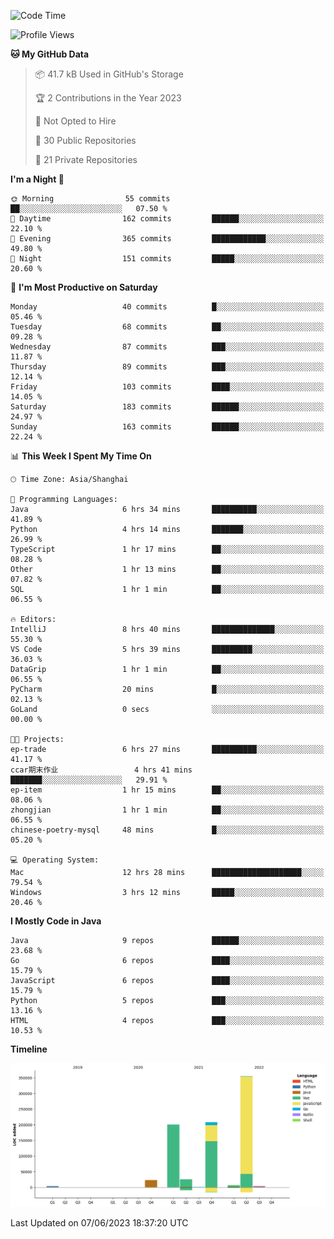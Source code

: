 <!--START_SECTION:waka-->
![Code Time](http://img.shields.io/badge/Code%20Time-1%2C856%20hrs%2035%20mins-blue)

![Profile Views](http://img.shields.io/badge/Profile%20Views-0-blue)

**🐱 My GitHub Data** 

> 📦 41.7 kB Used in GitHub's Storage 
 > 
> 🏆 2 Contributions in the Year 2023
 > 
> 🚫 Not Opted to Hire
 > 
> 📜 30 Public Repositories 
 > 
> 🔑 21 Private Repositories 
 > 
**I'm a Night 🦉** 

```text
🌞 Morning                55 commits          ██░░░░░░░░░░░░░░░░░░░░░░░   07.50 % 
🌆 Daytime                162 commits         ██████░░░░░░░░░░░░░░░░░░░   22.10 % 
🌃 Evening                365 commits         ████████████░░░░░░░░░░░░░   49.80 % 
🌙 Night                  151 commits         █████░░░░░░░░░░░░░░░░░░░░   20.60 % 
```
📅 **I'm Most Productive on Saturday** 

```text
Monday                   40 commits          █░░░░░░░░░░░░░░░░░░░░░░░░   05.46 % 
Tuesday                  68 commits          ██░░░░░░░░░░░░░░░░░░░░░░░   09.28 % 
Wednesday                87 commits          ███░░░░░░░░░░░░░░░░░░░░░░   11.87 % 
Thursday                 89 commits          ███░░░░░░░░░░░░░░░░░░░░░░   12.14 % 
Friday                   103 commits         ████░░░░░░░░░░░░░░░░░░░░░   14.05 % 
Saturday                 183 commits         ██████░░░░░░░░░░░░░░░░░░░   24.97 % 
Sunday                   163 commits         ██████░░░░░░░░░░░░░░░░░░░   22.24 % 
```


📊 **This Week I Spent My Time On** 

```text
🕑︎ Time Zone: Asia/Shanghai

💬 Programming Languages: 
Java                     6 hrs 34 mins       ██████████░░░░░░░░░░░░░░░   41.89 % 
Python                   4 hrs 14 mins       ███████░░░░░░░░░░░░░░░░░░   26.99 % 
TypeScript               1 hr 17 mins        ██░░░░░░░░░░░░░░░░░░░░░░░   08.28 % 
Other                    1 hr 13 mins        ██░░░░░░░░░░░░░░░░░░░░░░░   07.82 % 
SQL                      1 hr 1 min          ██░░░░░░░░░░░░░░░░░░░░░░░   06.55 % 

🔥 Editors: 
IntelliJ                 8 hrs 40 mins       ██████████████░░░░░░░░░░░   55.30 % 
VS Code                  5 hrs 39 mins       █████████░░░░░░░░░░░░░░░░   36.03 % 
DataGrip                 1 hr 1 min          ██░░░░░░░░░░░░░░░░░░░░░░░   06.55 % 
PyCharm                  20 mins             █░░░░░░░░░░░░░░░░░░░░░░░░   02.13 % 
GoLand                   0 secs              ░░░░░░░░░░░░░░░░░░░░░░░░░   00.00 % 

🐱‍💻 Projects: 
ep-trade                 6 hrs 27 mins       ██████████░░░░░░░░░░░░░░░   41.17 % 
ccar期末作业                 4 hrs 41 mins       ███████░░░░░░░░░░░░░░░░░░   29.91 % 
ep-item                  1 hr 15 mins        ██░░░░░░░░░░░░░░░░░░░░░░░   08.06 % 
zhongjian                1 hr 1 min          ██░░░░░░░░░░░░░░░░░░░░░░░   06.55 % 
chinese-poetry-mysql     48 mins             █░░░░░░░░░░░░░░░░░░░░░░░░   05.20 % 

💻 Operating System: 
Mac                      12 hrs 28 mins      ████████████████████░░░░░   79.54 % 
Windows                  3 hrs 12 mins       █████░░░░░░░░░░░░░░░░░░░░   20.46 % 
```

**I Mostly Code in Java** 

```text
Java                     9 repos             ██████░░░░░░░░░░░░░░░░░░░   23.68 % 
Go                       6 repos             ████░░░░░░░░░░░░░░░░░░░░░   15.79 % 
JavaScript               6 repos             ████░░░░░░░░░░░░░░░░░░░░░   15.79 % 
Python                   5 repos             ███░░░░░░░░░░░░░░░░░░░░░░   13.16 % 
HTML                     4 repos             ███░░░░░░░░░░░░░░░░░░░░░░   10.53 % 
```



**Timeline**

![Lines of Code chart](https://raw.githubusercontent.com/youtiaoguagua/youtiaoguagua/master/assets/bar_graph.png)


 Last Updated on 07/06/2023 18:37:20 UTC
<!--END_SECTION:waka-->